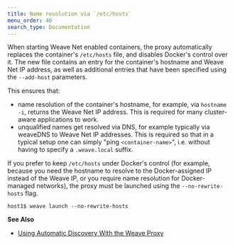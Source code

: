 ```yaml
---
title: Name resolution via `/etc/hosts`
menu_order: 40
search_type: Documentation
---
```



When starting Weave Net enabled containers, the proxy automatically
replaces the container's `/etc/hosts` file, and disables Docker's control
over it. The new file contains an entry for the container's hostname
and Weave Net IP address, as well as additional entries that have been
specified using the `--add-host` parameters.

This ensures that:

- name resolution of the container's hostname, for example, via `hostname -i`,
returns the Weave Net IP address. This is required for many cluster-aware
applications to work.
- unqualified names get resolved via DNS, for example typically via weaveDNS
to Weave Net IP addresses. This is required so that in a typical setup
one can simply "ping `<container-name>`", i.e. without having to
specify a `.weave.local` suffix.

If you prefer to keep `/etc/hosts` under Docker's control (for
example, because you need the hostname to resolve to the Docker-assigned
IP instead of the Weave IP, or you require name resolution for
Docker-managed networks), the proxy must be launched using the
`--no-rewrite-hosts` flag.

    host1$ weave launch --no-rewrite-hosts

**See Also**

 * [Using Automatic Discovery With the Weave Proxy](/site/weave-docker-api/automatic-discovery-proxy.md)

